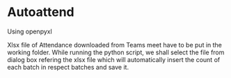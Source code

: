 # Autoattend
Using openpyxl

Xlsx file of Attendance downloaded from Teams meet have to be put in the working folder. While running the python script, we shall select the file from dialog box refering the xlsx file which will automatically insert the count of each batch in respect batches and save it.
